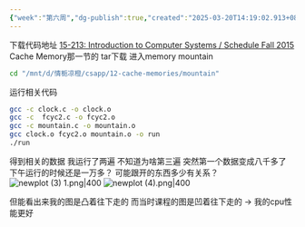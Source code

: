 ```yaml
---
{"week":"第六周","dg-publish":true,"created":"2025-03-20T14:19:02.913+08:00","updated":"2025-03-30T15:03:46.992+08:00","permalink":"/CSAPP Computer-System-A-Program-Perspective/lab Memory Mountain/","dgPassFrontmatter":true,"noteIcon":""}
---
```


下载代码地址
[15-213: Introduction to Computer Systems / Schedule Fall 2015](https://www.cs.cmu.edu/afs/cs/academic/class/15213-f15/www/schedule.html)
Cache Memory那一节的 tar下载
进入memory mountain
```bash
cd "/mnt/d/情栀凉橙/csapp/12-cache-memories/mountain"
```
运行相关代码
```bash
gcc -c clock.c -o clock.o
gcc -c  fcyc2.c -o fcyc2.o
gcc -c mountain.c -o mountain.o
gcc clock.o fcyc2.o mountain.o -o run
./run
```

得到相关的数据
我运行了两遍
不知道为啥第三遍 突然第一个数据变成八千多了  下午运行的时候还是一万多？ 可能跟开的东西多少有关系？
![newplot (3) 1.png|400](/img/user/accessory/newplot%20(3)%201.png)
![newplot (4).png|400](/img/user/accessory/newplot%20(4).png)

但能看出来我的图是凸着往下走的   而当时课程的图是凹着往下走的
-> 我的cpu性能更好
